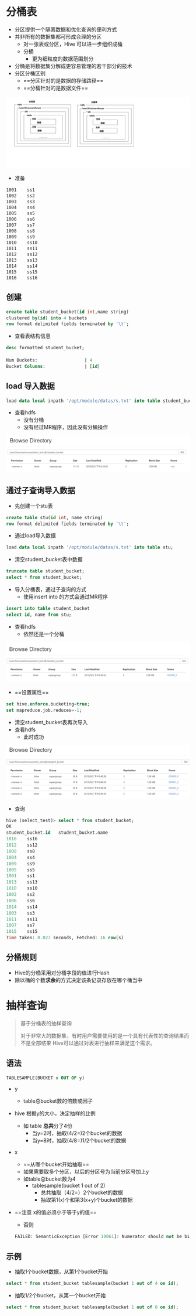 # 分桶表

- 分区提供一个隔离数据和优化查询的便利方式
- 并非所有的数据集都可形成合理的分区
  - 对一张表或分区，Hive 可以进一步组织成桶
  - 分桶
    - 更为细粒度的数据范围划分
- 分桶是将数据集分解成更容易管理的若干部分的技术
- 分区分桶区别
  - ==分区针对的是数据的存储路径==
  - ==分桶针对的是数据文件==

![分桶表](img/19.png)

- 准备

```text
1001	ss1
1002	ss2
1003	ss3
1004	ss4
1005	ss5
1006	ss6
1007	ss7
1008	ss8
1009	ss9
1010	ss10
1011	ss11
1012	ss12
1013	ss13
1014	ss14
1015	ss15
1016	ss16
```



## 创建

```sql
create table student_bucket(id int,name string)
clustered by(id) into 4 buckets
row format delimited fields terminated by '\t';
```

- 查看表结构信息

```sql
desc formatted student_bucket;

Num Buckets:                  | 4                                                         
Bucket Columns:               | [id]
```



## load 导入数据

```sql
load data local inpath '/opt/module/datas/s.txt' into table student_bucket;
```

- 查看hdfs
  - 没有分桶
  - 没有经过MR程序，因此没有分桶操作

![1](img/20.png) 



## 通过子查询导入数据

- 先创建一个stu表

```sql
create table stu(id int, name string)
row format delimited fields terminated by '\t';
```

- 通过load导入数据

```sql
load data local inpath '/opt/module/datas/s.txt' into table stu;
```

- 清空student_bucket表中数据

```sql
truncate table student_bucket;
select * from student_bucket;
```

- 导入分桶表，通过子查询的方式
  - 使用insert into 的方式会通过MR程序

```sql
insert into table student_bucket
select id, name from stu;
```

- 查看hdfs
  - 依然还是一个分桶

![1](img/21.png)

- ==设置属性==

```sql
set hive.enforce.bucketing=true;
set mapreduce.job.reduces=-1;
```

- 清空student_bucket表再次导入
- 查看hdfs
  - 此时成功

![1](img/22.png)

- 查询

```sql
hive (select_test)> select * from student_bucket;
OK
student_bucket.id	student_bucket.name
1016	ss16
1012	ss12
1008	ss8
1004	ss4
1009	ss9
1005	ss5
1001	ss1
1013	ss13
1010	ss10
1002	ss2
1006	ss6
1014	ss14
1003	ss3
1011	ss11
1007	ss7
1015	ss15
Time taken: 0.027 seconds, Fetched: 16 row(s)
```



## 分桶规则

- Hive的分桶采用对分桶字段的值进行Hash
- 除以桶的个数**求余**的方式决定该条记录存放在哪个桶当中



# 抽样查询

> 基于分桶表的抽样查询
>
> 对于非常大的数据集，有时用户需要使用的是一个具有代表性的查询结果而不是全部结果
> Hive可以通过对表进行抽样来满足这个需求。



## 语法

```sql
TABLESAMPLE(BUCKET x OUT OF y) 
```

- y 

  - table总bucket数的倍数或因子

- hive 根据y的大小，决定抽样的比例

  - 如 table **总共**分了4份
    - 当y=2时，抽取(4/2=)2个bucket的数据
    - 当y=8时，抽取(4/8=)1/2个bucket的数据

- x

  - ==从哪个bucket开始抽取==
  - 如果需要取多个分区，以后的分区号为当前分区号加上y
  - 如table总bucket数为4
    - tablesample(bucket 1 out of 2)
      - 总共抽取（4/2=）2个bucket的数据
      - 抽取第1(x)个和第3(x+y)个bucket的数据

- ==注意 x的值必须小于等于y的值==

  - 否则

  ```sql
  FAILED: SemanticException [Error 10061]: Numerator should not be bigger than denominator in sample clause for table stu_buck
  ```



## 示例

- 抽取1个bucket数据，从第1个bucket开始

```sql
select * from student_bucket tablesample(bucket 1 out of 4 on id);
```

- 抽取1/2个bucket，从第一个bucket开始

```sql
select * from student_bucket tablesample(bucket 1 out of 8 on id);
```



